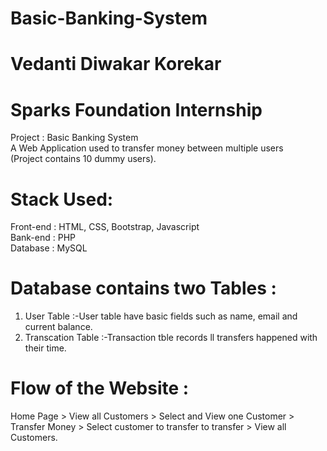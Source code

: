# Basic-Banking-System
# Vedanti Diwakar Korekar
# Sparks Foundation Internship
Project : Basic Banking System <br/>
A Web Application used to transfer money between multiple users <br/>
(Project contains 10 dummy users).
# Stack Used:
Front-end : HTML, CSS, Bootstrap, Javascript <br/>
Bank-end : PHP <br/>
Database : MySQL
# Database contains two Tables :
1. User Table :-User table have basic fields such as name, email and current balance.
2. Transcation Table :-Transaction tble records ll transfers happened with their time.
# Flow of the Website :
Home Page > View all Customers > Select and View one Customer > Transfer Money > Select customer to transfer to transfer > View all Customers.

